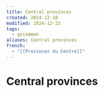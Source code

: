 ```yaml
---
title: Central provinces
created: 2024-12-18
modified: 2024-12-23
tags:
  - gccommon
aliases: Central provinces
french:
  - "[[Provinces du Centre]]"
---
```

# Central provinces
